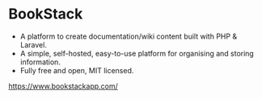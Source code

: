 # BookStack

- A platform to create documentation/wiki content built with PHP & Laravel.
- A simple, self-hosted, easy-to-use platform for organising and storing information.
- Fully free and open, MIT licensed.

https://www.bookstackapp.com/
